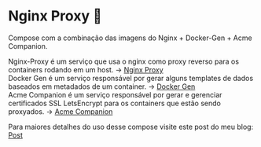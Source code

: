 # Nginx Proxy 🚀
Compose com a combinação das imagens do Nginx + Docker-Gen + Acme Companion.

Nginx-Proxy é um serviço que usa o nginx como proxy reverso para os containers rodando em um host. -> [Nginx Proxy](https://hub.docker.com/r/nginxproxy/nginx-proxy)<br>
Docker Gen é um serviço responsável por gerar alguns templates de dados baseados em metadados de um container. -> [Docker Gen](https://hub.docker.com/r/nginxproxy/docker-gen)<br>
Acme Companion é um serviço responsável por gerar e gerenciar certificados SSL LetsEncrypt para os containers que estão sendo proxyados. -> [Acme Companion](https://hub.docker.com/r/nginxproxy/acme-companion)<br>

Para maiores detalhes do uso desse compose visite este post do meu blog: [Post](https://blog.vandersonguidi.com.br/tutoriais/fazendo-deploy-de-keycloak-v17-em-container-docker-com-nginx-como-proxy-reverso-ssl-com-letsencrypt/)<br>
